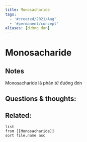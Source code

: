 ```yaml
---
title: Monosacharide
tags:
  - '#created/2021/Aug'
  - '#permanent/concept'
aliases: [đường đơn]
---
```

# Monosacharide


## Notes
Monosacharide là phân tử đường đơn

## Questions & thoughts:


## Related:
```dataview
list
from [[Monosacharide]]
sort file.name asc
```
